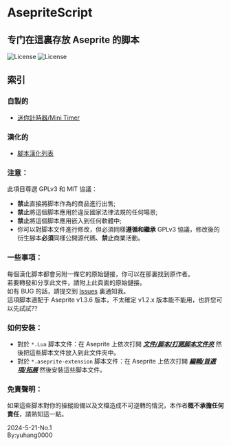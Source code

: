 # AsepriteScript
专门在這裏存放 Aseprite 的脚本  
---
![License](https://img.shields.io/badge/License-GPL_v3-brightgreen.svg) ![License](https://img.shields.io/badge/License-MIT-brightgreen.svg) 

## 索引  
### 自製的
* [迷你計時器/Mini Timer](./Homemade/Readme.md#迷你計時器)  
### 漢化的  
* [腳本漢化列表](./Translation#readme)

### 注意：
此項目尊選 GPLv3 和 MIT 協議：
* **禁止**直接將脚本作為的商品進行出售;
* **禁止**將這個脚本應用於違反國家法律法規的任何場景;
* **禁止**將這個脚本應用嵌入到任何軟體中;
* 你可以對脚本文件進行修改，但必須同樣**遵循和繼承** GPLv3 協議，修改後的衍生腳本**必須**同樣公開源代碼、**禁止**商業活動。

### 一些事項：
每個漢化脚本都會另附一條它的原始鏈接，你可以在那裏找到原作者。  
若要轉發和分享此文件，請附上此頁面的原始鏈接。    
如有 BUG 的話，請提交到 [Issues](https://github.com/yuhang0000/AsepriteScript/issues) 裏通知我。  
這項脚本適配于 Aseprite v1.3.6 版本，不太確定 v1.2.x 版本能不能用，也許您可以先試試??

### 如何安裝：
* 對於  `*.Lua`  脚本文件：在 Aseprite 上依次打開 ***<ins>文件/脚本/打開脚本文件夾</ins>*** 然後把這些脚本文件放入到此文件夾中。  
* 對於  `*.aseprite-extension`  脚本文件：在 Aseprite 上依次打開 ***<ins>編輯/首選項/拓展</ins>*** 然後安裝這些脚本文件。

### 免責聲明：
如果這些脚本對你的操縱設備以及文檔造成不可逆轉的情況，本作者**概不承擔任何責任**，請熟知這一點。  
  
2024-5-21-No.1  
By:yuhang0000
